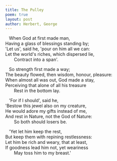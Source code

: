 ```yaml
---
title: The Pulley
poem: true
layout: post
author: Herbert, George
---
```

&nbsp;&nbsp; When God at first made man,  
Having a glass of blessings standing by;  
'Let us', said he, 'pour on him all we can:  
Let the world's riches, which dispersed lie,  
&nbsp;&nbsp; &nbsp;&nbsp;&nbsp; Contract into a span'.  

&nbsp;&nbsp; So strength first made a way;  
The beauty flowed, then wisdom, honour, pleasure:  
When almost all was out, God made a stay,  
Perceiving that alone of all his treasure  
&nbsp;&nbsp; &nbsp;&nbsp;&nbsp; Rest in the bottom lay.  

&nbsp;&nbsp; 'For if I should', said he,  
'Bestow this jewel also on my creature,  
He would adore my gifts instead of me,  
And rest in Nature, not the God of Nature:  
&nbsp;&nbsp; &nbsp;&nbsp;&nbsp; So both should losers be.  

&nbsp;&nbsp; 'Yet let him keep the rest,  
But keep them with repining restlessness:  
Let him be rich and weary, that at least,  
If goodness lead him not, yet weariness  
&nbsp;&nbsp; &nbsp;&nbsp;&nbsp; May toss him to my breast.'<br />


